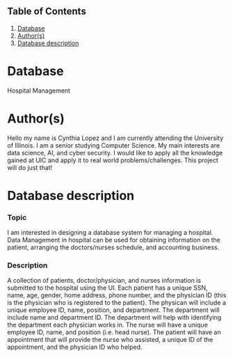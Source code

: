 ## Table of Contents
1. [Database](#database)
1. [Author(s)](#author)
1. [Database description](#description)

# Database
Hospital Management
# Author(s)
Hello my name is Cynthia Lopez and I am currently attending the University of Illinois. I am a senior studying Computer Science. My main interests are data science, AI, and cyber security. I would like to apply all the knowledge gained at UIC and apply it to real world problems/challenges. This project will do just that!
# Database description
### Topic
I am interested in designing a database system for managing a hospital. Data Management in hospital can be used for obtaining information on the patient, arranging the doctors/nurses schedule, and accounting business.
### Description
A collection of patients, doctor/physician, and nurses information is submitted to the hospital using the UI. Each patient has a unique SSN, name, age, gender, home address, phone number, and the physician ID (this is the physician who is registered to the patient). The physican will include a unique employee ID, name, position, and department. The department will include name and department ID. The department will help with identifying the department each physician works in. The nurse will have a unique employee ID, name, and position (i.e. head nurse). The patient will have an appointment that will provide the nurse who assisted, a unique ID of the appointment, and the physician ID who helped.
